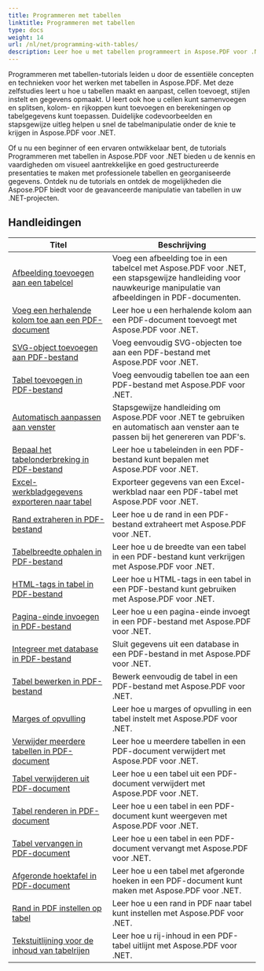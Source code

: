 ```yaml
---
title: Programmeren met tabellen
linktitle: Programmeren met tabellen
type: docs
weight: 14
url: /nl/net/programming-with-tables/
description: Leer hoe u met tabellen programmeert in Aspose.PDF voor .NET met stapsgewijze zelfstudies.
---
```

Programmeren met tabellen-tutorials leiden u door de essentiële concepten en technieken voor het werken met tabellen in Aspose.PDF. Met deze zelfstudies leert u hoe u tabellen maakt en aanpast, cellen toevoegt, stijlen instelt en gegevens opmaakt. U leert ook hoe u cellen kunt samenvoegen en splitsen, kolom- en rijkoppen kunt toevoegen en berekeningen op tabelgegevens kunt toepassen. Duidelijke codevoorbeelden en stapsgewijze uitleg helpen u snel de tabelmanipulatie onder de knie te krijgen in Aspose.PDF voor .NET.

Of u nu een beginner of een ervaren ontwikkelaar bent, de tutorials Programmeren met tabellen in Aspose.PDF voor .NET bieden u de kennis en vaardigheden om visueel aantrekkelijke en goed gestructureerde presentaties te maken met professionele tabellen en georganiseerde gegevens. Ontdek nu de tutorials en ontdek de mogelijkheden die Aspose.PDF biedt voor de geavanceerde manipulatie van tabellen in uw .NET-projecten.

## Handleidingen
| Titel | Beschrijving |
| --- | --- | 
| [Afbeelding toevoegen aan een tabelcel](./add-image-in-a-table-cell/) | Voeg een afbeelding toe in een tabelcel met Aspose.PDF voor .NET, een stapsgewijze handleiding voor nauwkeurige manipulatie van afbeeldingen in PDF-documenten. |  
| [Voeg een herhalende kolom toe aan een PDF-document](./add-repeating-column/) | Leer hoe u een herhalende kolom aan een PDF-document toevoegt met Aspose.PDF voor .NET. |  
| [SVG-object toevoegen aan PDF-bestand](./add-svg-object/) | Voeg eenvoudig SVG-objecten toe aan een PDF-bestand met Aspose.PDF voor .NET. |  
| [Tabel toevoegen in PDF-bestand](./add-table/) | Voeg eenvoudig tabellen toe aan een PDF-bestand met Aspose.PDF voor .NET. |  
| [Automatisch aanpassen aan venster](./auto-fit-to-window/) | Stapsgewijze handleiding om Aspose.PDF voor .NET te gebruiken en automatisch aan venster aan te passen bij het genereren van PDF's. |  
| [Bepaal het tabelonderbreking in PDF-bestand](./determine-table-break/) | Leer hoe u tabeleinden in een PDF-bestand kunt bepalen met Aspose.PDF voor .NET. |  
| [Excel-werkbladgegevens exporteren naar tabel](./export-excel-worksheet-data-to-table/) | Exporteer gegevens van een Excel-werkblad naar een PDF-tabel met Aspose.PDF voor .NET. |  
| [Rand extraheren in PDF-bestand](./extract-border/) | Leer hoe u de rand in een PDF-bestand extraheert met Aspose.PDF voor .NET. |  
| [Tabelbreedte ophalen in PDF-bestand](./get-table-width/) | Leer hoe u de breedte van een tabel in een PDF-bestand kunt verkrijgen met Aspose.PDF voor .NET. |  
| [HTML-tags in tabel in PDF-bestand](./html-tags-inside-table/) | Leer hoe u HTML-tags in een tabel in een PDF-bestand kunt gebruiken met Aspose.PDF voor .NET. |  
| [Pagina-einde invoegen in PDF-bestand](./insert-page-break/) | Leer hoe u een pagina-einde invoegt in een PDF-bestand met Aspose.PDF voor .NET. |  
| [Integreer met database in PDF-bestand](./integrate-with-database/) | Sluit gegevens uit een database in een PDF-bestand in met Aspose.PDF voor .NET. |  
| [Tabel bewerken in PDF-bestand](./manipulate-table/) | Bewerk eenvoudig de tabel in een PDF-bestand met Aspose.PDF voor .NET. |  
| [Marges of opvulling](./margins-or-padding/) | Leer hoe u marges of opvulling in een tabel instelt met Aspose.PDF voor .NET. |  
| [Verwijder meerdere tabellen in PDF-document](./remove-multiple-tables/) | Leer hoe u meerdere tabellen in een PDF-document verwijdert met Aspose.PDF voor .NET. |  
| [Tabel verwijderen uit PDF-document](./remove-table/) | Leer hoe u een tabel uit een PDF-document verwijdert met Aspose.PDF voor .NET. |  
| [Tabel renderen in PDF-document](./render-table/) | Leer hoe u een tabel in een PDF-document kunt weergeven met Aspose.PDF voor .NET. |  
| [Tabel vervangen in PDF-document](./replace-table/) | Leer hoe u een tabel in een PDF-document vervangt met Aspose.PDF voor .NET. |  
| [Afgeronde hoektafel in PDF-document](./rounded-corner-table/) | Leer hoe u een tabel met afgeronde hoeken in een PDF-document kunt maken met Aspose.PDF voor .NET. |  
| [Rand in PDF instellen op tabel](./set-border/) | Leer hoe u een rand in PDF naar tabel kunt instellen met Aspose.PDF voor .NET. |  
| [Tekstuitlijning voor de inhoud van tabelrijen](./text-alignment-for-table-row-content/) | Leer hoe u rij-inhoud in een PDF-tabel uitlijnt met Aspose.PDF voor .NET. |  